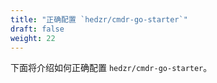 ```yaml
---
title: "正确配置 `hedzr/cmdr-go-starter`"
draft: false
weight: 22
---
```


下面将介绍如何正确配置 `hedzr/cmdr-go-starter`。
